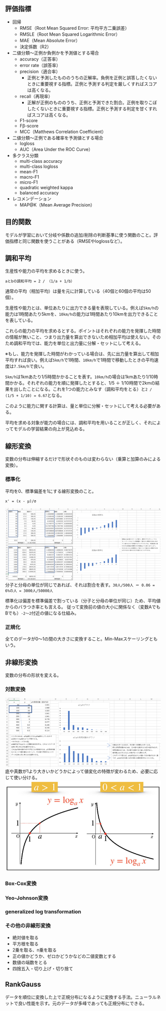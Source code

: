 ## 評価指標
- 回帰
  - RMSE（Root Mean Squared Error: 平均平方二乗誤差）
  - RMSLE（Root Mean Squared Logarithmic Error）
  - MAE（Mean Absolute Error）
  - 決定係数（R2）
- 二値分類〜正例か負例かを予測値とする場合
  - accuracy（正答率）
  - error rate（誤答率）
  - precision（適合率）
    - 正例と予測したもののうちの正解率。負例を正例と誤答したくないときに重要視する指標。正例と予測する判定を厳しくすればスコアは高くなる。
  - recall（再現率）
    - 正解が正例のもののうち、正例と予測できた割合。正例を取りこぼしたくないときに重要視する指標。正例と予測する判定を甘くすればスコアは高くなる。
  - F1-score
  - Fβ-score
  - MCC（Matthews Correlation Coefficient）
- 二値分類〜正例である確率を予測値とする場合
  - logloss
  - AUC（Area Under the ROC Curve）
- 多クラス分類
  - multi-class accuracy
  - multi-class logloss
  - mean-F1
  - macro-F1
  - micro-F1
  - quadratic weighted kappa
  - balanced accuracy
- レコメンデーション
  - MAP@K（Mean Average Precision）

## 目的関数
モデルが学習において分岐や係数の追加/削除の判断基準に使う関数のこと。評価指標と同じ関数を使うことがある（RMSEやloglossなど）。


## 調和平均
生産性や能力の平均を求めるときに使う。
```
aとbの調和平均 = 2 / （1/a + 1/b）
```
通常の平均（相加平均）は量を元に計算している（40個と60個の平均は50個）。

生産性や能力とは、単位あたりに出力できる量を表現している。例えば`5km/h`の能力は1時間あたり5kmを、`10km/h`の能力は1時間あたり10kmを出力できることを表している。

これらの能力の平均を求めるとする。ポイントはそれぞれの能力を発揮した時間の情報が無いこと、つまり出力量を算出できないため相加平均は使えない。そのため調和平均では、能力を単位と出力量に分解・セットにして考える。

※もし、能力を発揮した時間がわかっている場合は、先に出力量を算出して相加平均すれば良い。例えば`5km/h`で1時間、`10km/h`で1時間で移動したときの平均速度は`7.5km/h`で良い。

`5km/h`は1kmあたり1/5時間かかることを表す。`10km/h`の場合は1kmあたり1/10時間かかる。それぞれの能力を順に発揮したとすると、1/5 ＋ 1/10時間で2kmの結果を出したことになる。これを1つの能力とみなす（調和平均をとる）と`2 / (1/5 + 1/10) = 6.67`となる。　　

このように能力に関する計算は、量と単位に分解・セットにして考える必要がある。

平均を求める対象が能力の場合には、調和平均を用いることが正しく、それによってモデルの学習結果の向上が見込める。

## 線形変換
変数の分布は伸縮するだけで形状そのものは変わらない（乗算と加算のみによる変換）。

### 標準化
平均を0、標準偏差を1にする線形変換のこと。
```
x' = (x - μ)/σ
```
![](../picture/機械学習_標準化.png)
分子と分母の単位が同じであれば、それは割合を表す。`30人/500人 ＝ 0.06 = 6%の人 = 3000人/50000人`

標準化は偏差を標準偏差で割っている（分子と分母の単位が同じ）ため、平均値からのバラつき率とも言える。
従って変換前の値の大小に関係なく（変数AでもBでも）`-2〜2`付近の値になる仕組み。

### 正規化
全てのデータが0～1の間の大きさに変換すること。Min-Maxスケーリングともいう。

## 非線形変換
変数の分布の形状を変える。

### 対数変換
![](../picture/機械学習_対数.png)
底や真数が1より大きいかどうかによって値変化の特徴が変わるため、必要に応じて使い分ける。
![](../picture/機械学習_対数2.jpeg)

### Box-Cox変換

### Yeo-Johnson変換
### generalized log transformation
### その他の非線形変換
- 絶対値を取る
- 平方根を取る
- 2乗を取る、n乗を取る
- 正の値かどうか、ゼロかどうかなどの二値変数とする
- 数値の端数をとる
- 四捨五入・切り上げ・切り捨て


## RankGauss
データを順位に変換した上で正規分布になるように変換する手法。ニューラルネットで良い性能を示す。元のデータが多峰であっても正規分布にできる。

